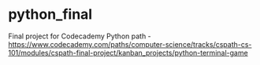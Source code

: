 # python_final
Final project for Codecademy Python path - https://www.codecademy.com/paths/computer-science/tracks/cspath-cs-101/modules/cspath-final-project/kanban_projects/python-terminal-game
